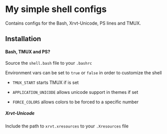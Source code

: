 # My simple shell configs

Contains configs for the Bash, Xrvt-Unicode, PS lines and TMUX.

## Installation

#### Bash, TMUX and PS?

Source the `shell.bash` file to your `.bashrc`

Environment vars can be set to `true` or `false` in order to customize the shell

 - `TMUX_START` starts TMUX if is set

 - `APPLICATION_UNICODE` allows unicode support in themes if set

 - `FORCE_COLORS` allows colors to be forced to a specific number

##### Xrvt-Unicode

Include the path to `xrvt.xresources` to your `.Xresources` file
